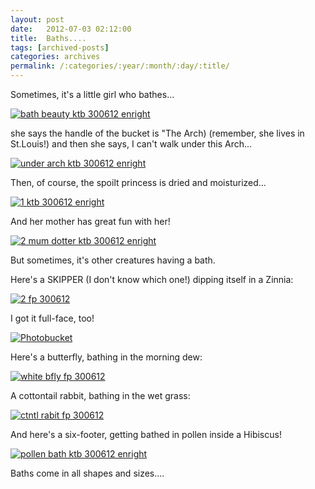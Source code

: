 ```yaml
---
layout: post
date:	2012-07-03 02:12:00
title:  Baths....
tags: [archived-posts]
categories: archives
permalink: /:categories/:year/:month/:day/:title/
---
```

Sometimes, it's a little girl who bathes...


<a href="http://s1264.photobucket.com/albums/jj483/mnypx/?action=view&amp;current=IMG_8087.jpg" target="_blank"><img src="http://i1264.photobucket.com/albums/jj483/mnypx/IMG_8087.jpg" border="0" alt="bath beauty ktb 300612 enright"></a>

<lj-cut text="read..and see...more, if you like">

she says the handle of the bucket is "The Arch) (remember, she lives in St.Louis!) and then she says, I can't walk under this Arch...

<a href="http://s1264.photobucket.com/albums/jj483/mnypx/?action=view&amp;current=IMG_8106.jpg" target="_blank"><img src="http://i1264.photobucket.com/albums/jj483/mnypx/IMG_8106.jpg" border="0" alt="under arch ktb 300612 enright"></a>

Then, of course, the spoilt princess is dried and moisturized...

<a href="http://s1264.photobucket.com/albums/jj483/mnypx/?action=view&amp;current=IMG_8141.jpg" target="_blank"><img src="http://i1264.photobucket.com/albums/jj483/mnypx/IMG_8141.jpg" border="0" alt="1 ktb 300612 enright"></a>

And her mother has great fun with her!

<a href="http://s1264.photobucket.com/albums/jj483/mnypx/?action=view&amp;current=IMG_8118.jpg" target="_blank"><img src="http://i1264.photobucket.com/albums/jj483/mnypx/IMG_8118.jpg" border="0" alt="2 mum dotter ktb 300612 enright"></a>

But sometimes, it's other creatures having a bath.

Here's a SKIPPER (I don't know which one!) dipping itself in a Zinnia:

<a href="http://s1264.photobucket.com/albums/jj483/mnypx/?action=view&amp;current=IMG_8160.jpg" target="_blank"><img src="http://i1264.photobucket.com/albums/jj483/mnypx/IMG_8160.jpg" border="0" alt="2  fp 300612"></a>

I got it full-face, too!

<a href="http://s1264.photobucket.com/albums/jj483/mnypx/?action=view&amp;current=IMG_8161.jpg" target="_blank"><img src="http://i1264.photobucket.com/albums/jj483/mnypx/IMG_8161.jpg" border="0" alt="Photobucket"></a>

Here's a butterfly, bathing in the morning dew:

<a href="http://s1264.photobucket.com/albums/jj483/mnypx/?action=view&amp;current=IMG_8155.jpg" target="_blank"><img src="http://i1264.photobucket.com/albums/jj483/mnypx/IMG_8155.jpg" border="0" alt="white bfly  fp 300612"></a>

A cottontail rabbit, bathing in the wet grass:

<a href="http://s1264.photobucket.com/albums/jj483/mnypx/?action=view&amp;current=IMG_8159.jpg" target="_blank"><img src="http://i1264.photobucket.com/albums/jj483/mnypx/IMG_8159.jpg" border="0" alt="ctntl rabit  fp 300612"></a>

</lj-cut>

And here's a six-footer, getting bathed in pollen inside a Hibiscus!


<a href="http://s1264.photobucket.com/albums/jj483/mnypx/?action=view&amp;current=IMG_8157.jpg" target="_blank"><img src="http://i1264.photobucket.com/albums/jj483/mnypx/IMG_8157.jpg" border="0" alt="pollen bath ktb 300612 enright"></a>

Baths come in all shapes and sizes....
